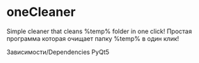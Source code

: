 # oneCleaner
Simple cleaner that cleans %temp% folder in one click!
Простая программа которая очищает папку %temp% в один клик!

Зависимости/Dependencies
PyQt5

